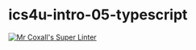 # ics4u-intro-05-typescript

[![Mr Coxall's Super Linter](https://github.com/noah-mccaskill/ics4u-intro-05-typescript/workflows/Mr%20Coxall's%20Super%20Linter/badge.svg)](https://github.com/noah-mccaskill/ics4u-intro-05-typescript/actions/)
